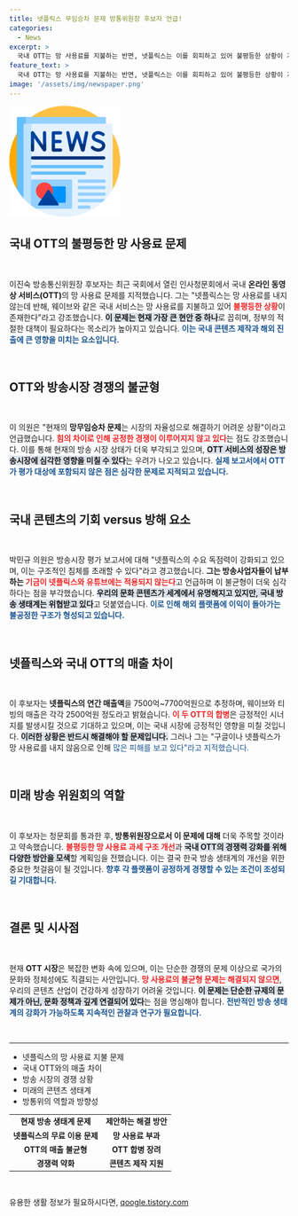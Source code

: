 ```yaml
---
title: 넷플릭스 무임승차 문제 방통위원장 후보자 언급!
categories:
  - News
excerpt: >
  국내 OTT는 망 사용료를 지불하는 반면, 넷플릭스는 이를 회피하고 있어 불평등한 상황이 지속되고 있습니다. 이진숙 방송통신위원장 후보자는 방송 생태계의 불균형 문제를 지적하며, 향후 규제 필요성을 강조했습니다. 클릭해서 자세한 내용을 확인하세요!
feature_text: >
  국내 OTT는 망 사용료를 지불하는 반면, 넷플릭스는 이를 회피하고 있어 불평등한 상황이 지속되고 있습니다. 이진숙 방송통신위원장 후보자는 방송 생태계의 불균형 문제를 지적하며, 향후 규제 필요성을 강조했습니다. 클릭해서 자세한 내용을 확인하세요!
image: '/assets/img/newspaper.png'
---
```


<p><img src="/assets/img/newspaper.png" alt="kimp 속보" /></p>

<h2 data-ke-size="size26">국내 OTT의 불평등한 망 사용료 문제</h2>

<p data-ke-size="size16">&nbsp;</p>

<p>이진숙 방송통신위원장 후보자는 최근 국회에서 열린 인사청문회에서 국내 <b>온라인 동영상 서비스(OTT)</b>의 망 사용료 문제를 지적했습니다. 그는 "넷플릭스는 망 사용료를 내지 않는데 반해, 웨이브와 같은 국내 서비스는 망 사용료를 지불하고 있어 <b><span style="color: #ee2323;">불평등한 상황</span></b>이 존재한다"라고 강조했습니다. <b><span style="background-color: #21538527;">이 문제는 현재 가장 큰 현안 중 하나</span></b>로 꼽히며, 정부의 적절한 대책이 필요하다는 목소리가 높아지고 있습니다. <b><span style="color: #1a5490;">이는 국내 콘텐츠 제작과 해외 진출에 큰 영향을 미치는 요소입니다.</span></b> </p>

<p data-ke-size="size16">&nbsp;</p>

<h2 data-ke-size="size26">OTT와 방송시장 경쟁의 불균형</h2>

<p data-ke-size="size16">&nbsp;</p>

<p>이 의원은 "현재의 <b>망무임승차 문제</b>는 시장의 자율성으로 해결하기 어려운 상황"이라고 언급했습니다. <b><span style="color: #ee2323;">힘의 차이로 인해 공정한 경쟁이 이루어지지 않고 있다</span></b>는 점도 강조했습니다. 이를 통해 현재의 방송 시장 상태가 더욱 부각되고 있으며, <b><span style="background-color: #21538527;">OTT 서비스의 성장은 방송시장에 심각한 영향을 미칠 수 있다</span></b>는 우려가 나오고 있습니다. <b><span style="color: #1a5490;">실제 보고서에서 OTT가 평가 대상에 포함되지 않은 점은 심각한 문제로 지적되고 있습니다.</span></b></p>

<p data-ke-size="size16">&nbsp;</p>

<h2 data-ke-size="size26">국내 콘텐츠의 기회 versus 방해 요소</h2>

<p data-ke-size="size16">&nbsp;</p>

<p>박민규 의원은 방송시장 평가 보고서에 대해 "넷플릭스의 수요 독점력이 강화되고 있으며, 이는 구조적인 침체를 초래할 수 있다"라고 경고했습니다. <b>그는 방송사업자들이 납부하는 <span style="color: #ee2323;">기금이 넷플릭스와 유튜브에는 적용되지 않는다</span></b>고 언급하며 이 불균형이 더욱 심각하다는 점을 부각했습니다. <b><span style="background-color: #21538527;">우리의 문화 콘텐츠가 세계에서 유명해지고 있지만, 국내 방송 생태계는 위협받고 있다</span></b>고 덧붙였습니다. <b><span style="color: #1a5490;">이로 인해 해외 플랫폼에 이익이 돌아가는 불공정한 구조가 형성되고 있습니다.</span></b> </p>

<p data-ke-size="size16">&nbsp;</p>

<h2 data-ke-size="size26">넷플릭스와 국내 OTT의 매출 차이</h2>

<p data-ke-size="size16">&nbsp;</p>

<p>이 후보자는 <b>넷플릭스의 연간 매출액</b>을 7500억~7700억원으로 추정하며, 웨이브와 티빙의 매출은 각각 2500억원 정도라고 밝혔습니다. <b><span style="color: #ee2323;">이 두 OTT의 합병</span></b>은 긍정적인 시너지를 발생시킬 것으로 기대하고 있으며, 이는 국내 시장에 긍정적인 영향을 미칠 것입니다. <b><span style="background-color: #21538527;">이러한 상황은 반드시 해결해야 할 문제입니다.</span></b> 그러나 그는 "구글이나 넷플릭스가 망 사용료를 내지 않음으로 인해 <span style="color: #1a5490;">많은 피해를 보고 있다"라고 지적했습니다.</span></b> </p>

<p data-ke-size="size16">&nbsp;</p>

<h2 data-ke-size="size26">미래 방송 위원회의 역할</h2>

<p data-ke-size="size16">&nbsp;</p>

<p>이 후보자는 청문회를 통과한 후,<b> 방통위원장으로서 이 문제에 대해</b> 더욱 주목할 것이라고 약속했습니다. <b><span style="color: #ee2323;">불평등한 망 사용료 과세 구조 개선</span></b>과 <b><span style="background-color: #21538527;">국내 OTT의 경쟁력 강화를 위해 다양한 방안을 모색</span></b>할 계획임을 전했습니다. 이는 결국 한국 방송 생태계의 개선을 위한 중요한 첫걸음이 될 것입니다. <b><span style="color: #1a5490;">향후 각 플랫폼이 공정하게 경쟁할 수 있는 조건이 조성되길 기대합니다.</span></b> </p>

<p data-ke-size="size16">&nbsp;</p>

<h2 data-ke-size="size26">결론 및 시사점</h2>

<p data-ke-size="size16">&nbsp;</p>

<p>현재 <b>OTT 시장</b>은 복잡한 변화 속에 있으며, 이는 단순한 경쟁의 문제 이상으로 국가의 문화와 정체성에도 직결되는 사안입니다. <b><span style="color: #ee2323;">망 사용료의 불균형 문제는 해결되지 않으면</span></b>, 우리의 콘텐츠 산업이 건강하게 성장하기 어려울 것입니다. <b><span style="background-color: #21538527;">이 문제는 단순한 규제의 문제가 아닌, 문화 정책과 깊게 연결되어 있다</span></b>는 점을 명심해야 합니다. <b><span style="color: #1a5490;">전반적인 방송 생태계의 강화가 가능하도록 지속적인 관찰과 연구가 필요합니다.</span></b> </p>

<p data-ke-size="size16">&nbsp;</p>

<hr/>

<ul>
  <li>넷플릭스의 망 사용료 지불 문제</li>
  <li>국내 OTT와의 매출 차이</li>
  <li>방송 시장의 경쟁 상황</li>
  <li>미래의 콘텐츠 생태계</li>
  <li>방통위의 역할과 방향성</li>
</ul>

<table>
  <tr>
    <td style="text-align: center; height: 17px;"><b>현재 방송 생태계 문제</b></td>
    <td style="text-align: center; height: 17px;"><b>제안하는 해결 방안</b></td>
  </tr>
  <tr>
    <td style="text-align: center; height: 17px;"><b>넷플릭스의 무료 이용 문제</b></td>
    <td style="text-align: center; height: 17px;"><b>망 사용료 부과</b></td>
  </tr>
  <tr>
    <td style="text-align: center; height: 17px;"><b>OTT의 매출 불균형</b></td>
    <td style="text-align: center; height: 17px;"><b>OTT 합병 장려</b></td>
  </tr>
  <tr>
    <td style="text-align: center; height: 17px;"><b>경쟁력 약화</b></td>
    <td style="text-align: center; height: 17px;"><b>콘텐츠 제작 지원</b></td>
  </tr>
</table> 

<p data-ke-size="size16">&nbsp;</p>
유용한 생활 정보가 필요하시다면, <a href="https://qoogle.tistory.com" rel="dofollow">qoogle.tistory.com</a>


